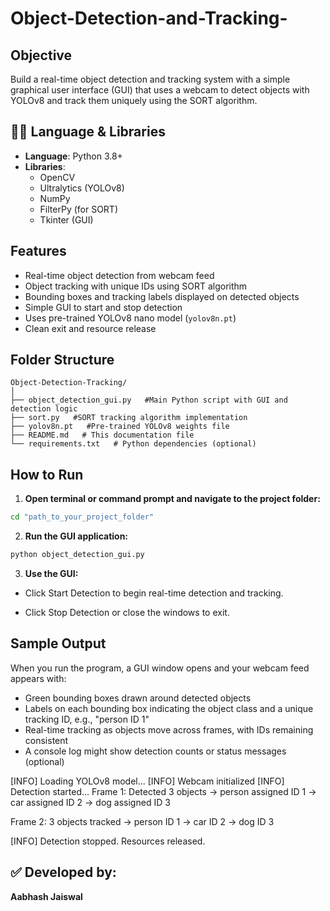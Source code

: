 # Object-Detection-and-Tracking-

## Objective
Build a real-time object detection and tracking system with a simple graphical user interface (GUI) that uses a webcam to detect objects with YOLOv8 and track them uniquely using the SORT algorithm.

## 🧑‍💻 Language & Libraries

- **Language**: Python 3.8+
- **Libraries**:
  - OpenCV
  - Ultralytics (YOLOv8)
  - NumPy
  - FilterPy (for SORT)
  - Tkinter (GUI)

## Features
- Real-time object detection from webcam feed
- Object tracking with unique IDs using SORT algorithm
- Bounding boxes and tracking labels displayed on detected objects
- Simple GUI to start and stop detection
- Uses pre-trained YOLOv8 nano model (`yolov8n.pt`)
- Clean exit and resource release

## Folder Structure
```
Object-Detection-Tracking/
│
├── object_detection_gui.py   #Main Python script with GUI and detection logic
├── sort.py   #SORT tracking algorithm implementation
├── yolov8n.pt   #Pre-trained YOLOv8 weights file
├── README.md   # This documentation file
└── requirements.txt   # Python dependencies (optional)
```

## How to Run
1. **Open terminal or command prompt and navigate to the project folder:**
```bash
cd "path_to_your_project_folder"
```
2. **Run the GUI application:**
```bash
python object_detection_gui.py
```
3. **Use the GUI:**

- Click Start Detection to begin real-time detection and tracking.

- Click Stop Detection or close the windows to exit.

## Sample Output

When you run the program, a GUI window opens and your webcam feed appears with:

- Green bounding boxes drawn around detected objects
- Labels on each bounding box indicating the object class and a unique tracking ID, e.g., "person ID 1"
- Real-time tracking as objects move across frames, with IDs remaining consistent
- A console log might show detection counts or status messages (optional)

[INFO] Loading YOLOv8 model...
[INFO] Webcam initialized
[INFO] Detection started...
Frame 1: Detected 3 objects
 → person assigned ID 1
 → car assigned ID 2
 → dog assigned ID 3

Frame 2: 3 objects tracked
 → person ID 1
 → car ID 2
 → dog ID 3

[INFO] Detection stopped. Resources released.


## ✅ Developed by:
  **Aabhash Jaiswal**
